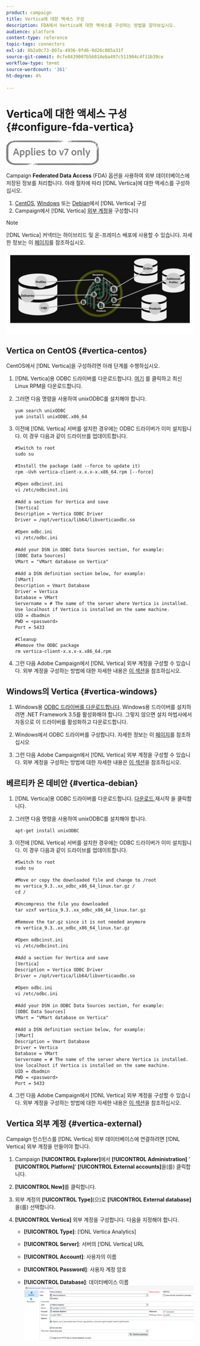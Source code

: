 ```yaml
---
product: campaign
title: Vertica에 대한 액세스 구성
description: FDA에서 Vertica에 대한 액세스를 구성하는 방법을 알아보십시오.
audience: platform
content-type: reference
topic-tags: connectors
exl-id: 8b2a9c73-807a-4936-9fd6-9d26c805a31f
source-git-commit: 0cfe8439007b56014eba497c511904c4f11b39ce
workflow-type: tm+mt
source-wordcount: '361'
ht-degree: 4%

---
```


# Vertica에 대한 액세스 구성 {#configure-fda-vertica}

![](../../assets/v7-only.svg)

Campaign **Federated Data Access** (FDA) 옵션을 사용하여 외부 데이터베이스에 저장된 정보를 처리합니다. 아래 절차에 따라 [!DNL Vertica]에 대한 액세스를 구성하십시오.

1. [CentOS](#vertica-centos), [Windows](#vertica-windows) 또는 [Debian](#vertica-debian)에서 [!DNL Vertica] 구성
1. Campaign에서 [!DNL Vertica] [외부 계정](#vertica-external)을 구성합니다


>[!NOTE]
>
>[!DNL Vertica] 커넥터는 하이브리드 및 온-프레미스 배포에 사용할 수 있습니다. 자세한 정보는 이 [페이지](../../installation/using/capability-matrix.md)를 참조하십시오.

![](assets/snowflake_3.png)

## Vertica on CentOS {#vertica-centos}

CentOS에서 [!DNL Vertica]을 구성하려면 아래 단계를 수행하십시오.

1. [!DNL Vertica]용 ODBC 드라이버를 다운로드합니다. [여기](https://www.vertica.com/download/vertica/client-drivers/) 를 클릭하고 최신 Linux RPM을 다운로드합니다.

1. 그러면 다음 명령을 사용하여 unixODBC를 설치해야 합니다.

   ```
   yum search unixODBC
   yum install unixODBC.x86_64
   ```

1. 이전에 [!DNL Vertica] 서버를 설치한 경우에는 ODBC 드라이버가 이미 설치됩니다. 이 경우 다음과 같이 드라이브를 업데이트합니다.

   ```
   #Switch to root
   sudo su
   
   #Install the package (add --force to update it)
   rpm -Uvh vertica-client-x.x.x-x.x86_64.rpm [--force]
   
   #Open odbcinst.ini
   vi /etc/odbcinst.ini
   
   #Add a section for Vertica and save
   [Vertica]
   Description = Vertica ODBC Driver
   Driver = /opt/vertica/lib64/libverticaodbc.so
   
   #Open odbc.ini
   vi /etc/odbc.ini
   
   #Add your DSN in ODBC Data Sources section, for example:
   [ODBC Data Sources]
   VMart = "VMart database on Vertica"
   
   #Add a DSN definition section below, for example:
   [VMart]
   Description = Vmart Database
   Driver = Vertica
   Database = VMart
   Servername = # The name of the server where Vertica is installed. Use localhost if Vertica is installed on the same machine.
   UID = dbadmin
   PWD = <password>
   Port = 5433
   
   #Cleanup
   #Remove the ODBC package
   rm vertica-client-x.x.x-x.x86_64.rpm
   ```

1. 그런 다음 Adobe Campaign에서 [!DNL Vertica] 외부 계정을 구성할 수 있습니다. 외부 계정을 구성하는 방법에 대한 자세한 내용은 [이 섹션](#vertica-external)을 참조하십시오.

## Windows의 Vertica {#vertica-windows}

1. Windows용 [ODBC 드라이버를 다운로드합니다](https://www.vertica.com/download/vertica/client-drivers/). Windows용 드라이버를 설치하려면 .NET Framework 3.5를 활성화해야 합니다. 그렇지 않으면 설치 마법사에서 자동으로 이 드라이버를 활성화하고 다운로드합니다.

1. Windows에서 ODBC 드라이버를 구성합니다. 자세한 정보는 이 [페이지](https://www.vertica.com/docs/9.2.x/HTML/Content/Authoring/ConnectingToVertica/ClientODBC/SettingUpADSN.htm)를 참조하십시오

1. 그런 다음 Adobe Campaign에서 [!DNL Vertica] 외부 계정을 구성할 수 있습니다. 외부 계정을 구성하는 방법에 대한 자세한 내용은 [이 섹션](#vertical-external)을 참조하십시오.

## 베르티카 온 데비안 {#vertica-debian}

1. [!DNL Vertica]용 ODBC 드라이버를 다운로드합니다. [다운로드 ](https://sfc-repo.snowflakecomputing.com/odbc/linux/latest/index.html) 재시작 을 클릭합니다.

1. 그러면 다음 명령을 사용하여 unixODBC를 설치해야 합니다.

   ```
   apt-get install unixODBC
   ```

1. 이전에 [!DNL Vertica] 서버를 설치한 경우에는 ODBC 드라이버가 이미 설치됩니다. 이 경우 다음과 같이 드라이브를 업데이트합니다.

   ```
   #Switch to root
   sudo su
   
   #Move or copy the downloaded file and change to /root
   mv vertica_9.3..xx_odbc_x86_64_linux.tar.gz /
   cd /
   
   #Uncompress the file you downloaded
   tar vzxf vertica_9.3..xx_odbc_x86_64_linux.tar.gz
   
   #Remove the tar.gz since it is not needed anymore
   rm vertica_9.3..xx_odbc_x86_64_linux.tar.gz
   
   #Open odbcinst.ini
   vi /etc/odbcinst.ini
   
   #Add a section for Vertica and save
   [Vertica]
   Description = Vertica ODBC Driver
   Driver = /opt/vertica/lib64/libverticaodbc.so
   
   #Open odbc.ini
   vi /etc/odbc.ini
   
   #Add your DSN in ODBC Data Sources section, for example:
   [ODBC Data Sources]
   VMart = "VMart database on Vertica"
   
   #Add a DSN definition section below, for example:
   [VMart]
   Description = Vmart Database
   Driver = Vertica
   Database = VMart
   Servername = # The name of the server where Vertica is installed. Use localhost if Vertica is installed on the same machine.
   UID = dbadmin
   PWD = <password>
   Port = 5433
   ```

1. 그런 다음 Adobe Campaign에서 [!DNL Vertica] 외부 계정을 구성할 수 있습니다. 외부 계정을 구성하는 방법에 대한 자세한 내용은 [이 섹션](#vertica-external)을 참조하십시오.

## Vertica 외부 계정 {#vertica-external}

Campaign 인스턴스를 [!DNL Vertica] 외부 데이터베이스에 연결하려면 [!DNL Vertica] 외부 계정을 만들어야 합니다.

1. Campaign **[!UICONTROL Explorer]**&#x200B;에서 **[!UICONTROL Administration]** &#39; **[!UICONTROL Platform]**&#39; **[!UICONTROL External accounts]**&#x200B;을(를) 클릭합니다.

1. **[!UICONTROL New]**&#x200B;를 클릭합니다.

1. 외부 계정의 **[!UICONTROL Type]**(으)로 **[!UICONTROL External database]**&#x200B;을(를) 선택합니다.

1. **[!UICONTROL Vertica]** 외부 계정을 구성합니다. 다음을 지정해야 합니다.

   * **[!UICONTROL Type]**: [!DNL Vertica Analytics]

   * **[!UICONTROL Server]**: 서버의  [!DNL Vertica] URL

   * **[!UICONTROL Account]**: 사용자의 이름

   * **[!UICONTROL Password]**: 사용자 계정 암호

   * **[!UICONTROL Database]**: 데이터베이스 이름
   ![](assets/vertica.png)
